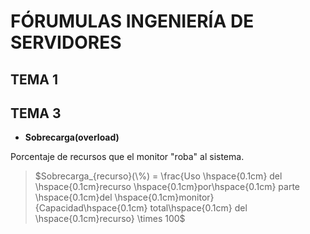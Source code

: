 # FÓRUMULAS INGENIERÍA DE SERVIDORES

## TEMA 1


## TEMA 3

* **Sobrecarga(overload)**

Porcentaje de recursos que el monitor "roba" al sistema.

> $Sobrecarga_{recurso}(\%) = \frac{Uso \hspace{0.1cm} del \hspace{0.1cm}recurso \hspace{0.1cm}por\hspace{0.1cm} parte \hspace{0.1cm}del \hspace{0.1cm}monitor}{Capacidad\hspace{0.1cm} total\hspace{0.1cm} del \hspace{0.1cm}recurso} \times 100$